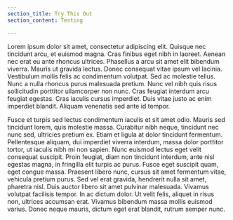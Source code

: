 ```yaml
---
section_title: Try This Out
section_content: Testing

---
```


Lorem ipsum dolor sit amet, consectetur adipiscing elit. Quisque nec tincidunt arcu, et euismod magna. Cras finibus eget nibh in laoreet. Aenean nec erat eu ante rhoncus ultrices. Phasellus a arcu sit amet elit bibendum viverra. Mauris ut gravida lectus. Donec consequat vitae ipsum vel lacinia. Vestibulum mollis felis ac condimentum volutpat. Sed ac molestie tellus. Nunc a nulla rhoncus purus malesuada pretium. Nunc vel nibh quis risus sollicitudin porttitor ullamcorper non nunc. Cras feugiat interdum arcu feugiat egestas. Cras iaculis cursus imperdiet. Duis vitae justo ac enim imperdiet blandit. Aliquam venenatis sed ante id tempor.

Fusce et turpis sed lectus condimentum iaculis et sit amet odio. Mauris sed tincidunt lorem, quis molestie massa. Curabitur nibh neque, tincidunt nec nunc sed, ultricies pretium ex. Etiam et ligula at dolor tincidunt fermentum. Pellentesque aliquam, dui imperdiet viverra interdum, massa dolor porttitor tortor, ut iaculis nibh mi non sapien. Nunc euismod lectus eget velit consequat suscipit. Proin feugiat, diam non tincidunt interdum, ante nisl egestas magna, in fringilla elit turpis ac purus. Fusce eget suscipit quam, eget congue massa. Praesent libero nunc, cursus sit amet fermentum vitae, vehicula pretium purus. Sed vel erat gravida, hendrerit nulla sit amet, pharetra nisl. Duis auctor libero sit amet pulvinar malesuada. Vivamus volutpat facilisis tempor. In ac dictum dolor. Ut velit felis, aliquet in risus non, ultrices accumsan erat. Vivamus bibendum massa mollis euismod varius. Donec neque mauris, dictum eget erat blandit, rutrum semper nunc.